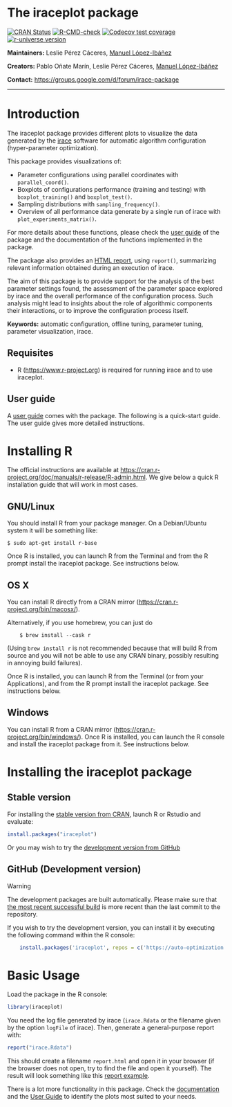 # The iraceplot package

<!-- badges: start -->
[![CRAN
Status](https://www.r-pkg.org/badges/version-last-release/iraceplot)](https://cran.r-project.org/package=iraceplot)
[![R-CMD-check](https://github.com/auto-optimization/iraceplot/workflows/R-CMD-check/badge.svg)](https://github.com/auto-optimization/iraceplot/actions)
[![Codecov test coverage](https://codecov.io/gh/auto-optimization/iraceplot/branch/master/graph/badge.svg)](https://app.codecov.io/gh/auto-optimization/iraceplot?branch=master)
[![r-universe version](https://auto-optimization.r-universe.dev/badges/iraceplot)](https://auto-optimization.r-universe.dev/iraceplot)
<!-- badges: end -->

**Maintainers:** Leslie Pérez Cáceres, [Manuel López-Ibáñez](https://lopez-ibanez.eu)

**Creators:** Pablo Oñate Marín, Leslie Pérez Cáceres, [Manuel López-Ibáñez](https://lopez-ibanez.eu)

**Contact:** <https://groups.google.com/d/forum/irace-package>

---------------------------------------

Introduction
============

The iraceplot package provides different plots to visualize
the data generated by the [irace](https://cran.r-project.org/package=irace) software for automatic algorithm configuration (hyper-parameter optimization).

This package provides visualizations of:

- Parameter configurations using parallel coordinates with  `parallel_coord()`.
- Boxplots of configurations performance (training and testing) with `boxplot_training()` and `boxplot_test()`.
- Sampling distributions with `sampling_frequency()`.
- Overview of all performance data generate by a single run of irace with `plot_experiments_matrix()`.

For more details about these functions, please check the [user guide](https://auto-optimization.github.io/iraceplot/) 
of the package and the documentation of the functions implemented in the package.

The package also provides an  [HTML report](https://auto-optimization.github.io/iraceplot/articles/example/report_example.html), using `report()`, summarizing relevant information obtained during an execution of irace.

The aim of this package is to provide support for the analysis of the best parameter settings found, the assessment of the parameter space explored by irace and the overall performance of the configuration process. Such analysis might lead to insights about the role of algorithmic components their interactions, or to improve the configuration process itself.


**Keywords:** automatic configuration, offline tuning, parameter tuning, parameter visualization, irace.

Requisites
----------

 * R (<https://www.r-project.org>) is required for running irace and to use iraceplot.

User guide
----------

A [user guide](https://auto-optimization.github.io/iraceplot/articles/user_guide/guide.html)
comes with the package. The following is a quick-start guide. The user guide gives more detailed
instructions.


Installing R
============

The official instructions are available at
<https://cran.r-project.org/doc/manuals/r-release/R-admin.html>. We give below
a quick R installation guide that will work in most cases.

GNU/Linux
---------

You should install R from your package manager. On a Debian/Ubuntu system it
will be something like:

    $ sudo apt-get install r-base

Once R is installed, you can launch R from the Terminal and from the R
prompt install the iraceplot package. See instructions below.


OS X
----

You can install R directly from a CRAN mirror
(<https://cran.r-project.org/bin/macosx/>).

Alternatively, if you use homebrew, you can just do
```
    $ brew install --cask r
```

(Using `brew install r` is not recommended because that will build R from source and you will not be able to use any CRAN binary, possibly resulting in annoying build failures). 

Once R is installed, you can launch R from the Terminal (or from your
Applications), and from the R prompt install the iraceplot package. See
instructions below.

Windows
-------

You can install R from a CRAN mirror
(<https://cran.r-project.org/bin/windows/>). Once R is installed, you can
launch the R console and install the iraceplot package from it. See instructions
below.



Installing the iraceplot package
============================

Stable version
--------------

For installing the [stable version from
CRAN](https://cran.r-project.org/package=iraceplot), launch R or Rstudio and
evaluate:
``` r
install.packages("iraceplot")
```

Or you may wish to try the [development version from GitHub](https://github.com/auto-optimization/iraceplot) 

GitHub (Development version)
---------------------------

> [!WARNING]
> The development packages are built automatically. Please make sure that [the most recent successful build](https://auto-optimization.r-universe.dev/builds) is more recent than the last commit to the repository.

If you wish to try the development version, you can install it by executing the
following command within the R console:

```r
    install.packages('iraceplot', repos = c('https://auto-optimization.r-universe.dev', 'https://cloud.r-project.org'))
```


Basic Usage
===========

Load the package in the R console:

```r
library(iraceplot)
```

You need the log file generated by irace (`irace.Rdata` or the filename given by the option `logFile` of irace). Then, generate a general-purpose report with:

```r
report("irace.Rdata")
```

This should create a filename `report.html` and open it in your browser (if the browser does not open, try to find the file and open it yourself). The result will look something like this [report example](https://auto-optimization.github.io/iraceplot/articles/example/report_example.html).

There is a lot more functionality in this package. 
Check the [documentation](https://auto-optimization.github.io/iraceplot/reference/index.html) and the [User Guide](https://auto-optimization.github.io/iraceplot/articles/user_guide/guide.html) to identify the plots most suited to your needs.
